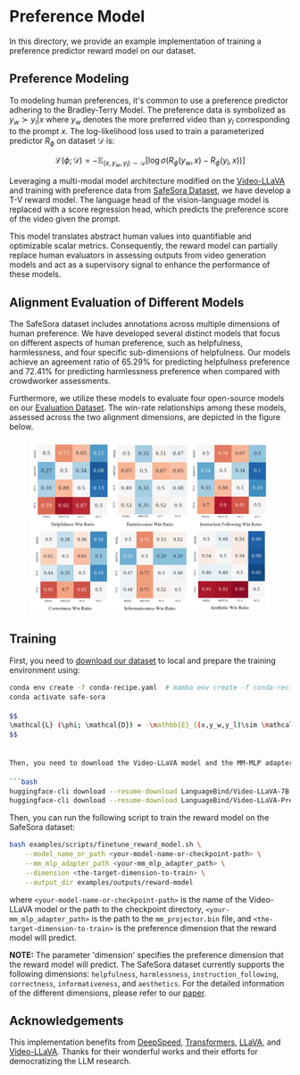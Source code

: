 <!-- markdownlint-disable html -->

# Preference Model

In this directory, we provide an example implementation of training a preference predictor reward model on our dataset.

## Preference Modeling

To modeling human preferences, it's common to use a preference predictor adhering to the Bradley-Terry Model. The preference data is symbolized as $y_w \succ y_{l} | x$ where $y_{w}$ denotes the more preferred video than $y_l$ corresponding to the prompt $x$.
The log-likelihood loss used to train a parameterized predictor $R_\phi$ on dataset $\mathcal{D}$ is:

$$\mathcal{L} (\phi; \mathcal{D}) = -\mathbb E_{{(x,y_w,y_l)\sim \mathcal{D}}} \left[\log \sigma (R_{\phi} (y_w,x) - R_{\phi} (y_l,x))\right]$$


Leveraging a multi-modal model architecture modified on the [Video-LLaVA](https://github.com/PKU-YuanGroup/Video-LLaVA) and training with preference data from [SafeSora Dataset](https://huggingface.co/datasets/PKU-Alignment/SafeSora), we have develop a T-V reward model.
The language head of the vision-language model is replaced with a score regression head, which predicts the preference score of the video given the prompt.

This model translates abstract human values into quantifiable and optimizable scalar metrics.
Consequently, the reward model can partially replace human evaluators in assessing outputs from video generation models and act as a supervisory signal to enhance the performance of these models.

## Alignment Evaluation of Different Models

The SafeSora dataset includes annotations across multiple dimensions of human preference. We have developed several distinct models that focus on different aspects of human preference, such as helpfulness, harmlessness, and four specific sub-dimensions of helpfulness. Our models achieve an agreement ratio of 65.29% for predicting helpfulness preference and 72.41% for predicting harmlessness preference when compared with crowdworker assessments.

Furthermore, we utilize these models to evaluate four open-source models on our [Evaluation Dataset](https://huggingface.co/datasets/PKU-Alignment/SafeSora-Eval). The win-rate relationships among these models, assessed across the two alignment dimensions, are depicted in the figure below.

<div align="center">
  <img src="../docs/images/win_rate.png" alt="win_rate" width="85%"/>
</div>

## Training

First, you need to [download our dataset](../README.md#data-access) to local and prepare the training environment using:

```bash
conda env create -f conda-recipe.yaml  # mamba env create -f conda-recipe.yaml
conda activate safe-sora

$$
\mathcal{L} (\phi; \mathcal{D}) = -\mathbb{E}_{(x,y_w,y_l)\sim \mathcal{D}} \left[\log \sigma (R_{\phi} (y_w,x) - R_{\phi} (y_l,x))\right]
$$


Then, you need to download the Video-LLaVA model and the MM-MLP adapter from the Hugging Face model hub. For example, you can download them use the following commands:

```bash
huggingface-cli download --resume-download LanguageBind/Video-LLaVA-7B --local-dir ./LanguageBind/Video-LLaVA-7B
huggingface-cli download --resume-download LanguageBind/Video-LLaVA-Pretrain-7B --local-dir ./LanguageBind/Video-LLaVA-Pretrain-7B
```

Then, you can run the following script to train the reward model on the SafeSora dataset:

```bash
bash examples/scripts/finetune_reward_model.sh \
    --model_name_or_path <your-model-name-or-checkpoint-path> \
    --mm_mlp_adapter_path <your-mm_mlp_adapter_path> \
    --dimension <the-target-dimension-to-train> \
    --output_dir examples/outputs/reward-model
```

where `<your-model-name-or-checkpoint-path>` is the name of the Video-LLaVA model or the path to the checkpoint directory, `<your-mm_mlp_adapter_path>` is the path to the `mm_projector.bin` file, and `<the-target-dimension-to-train>` is the preference dimension that the reward model will predict.

**NOTE:** The parameter 'dimension' specifies the preference dimension that the reward model will predict. The SafeSora dataset currently supports the following dimensions: `helpfulness`, `harmlessness`, `instruction_following`, `correctness`, `informativeness`, and `aesthetics`. For the detailed information of the different dimensions, please refer to our [paper](https://arxiv.org/abs/2406.14477).

## Acknowledgements

This implementation benefits from [DeepSpeed](https://github.com/microsoft/DeepSpeed), [Transformers](https://github.com/huggingface/transformers), [LLaVA](https://github.com/haotian-liu/LLaVA), and [Video-LLaVA](https://github.com/PKU-YuanGroup/Video-LLaVA). Thanks for their wonderful works and their efforts for democratizing the LLM research.

```

```
